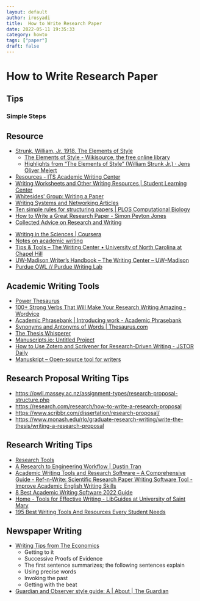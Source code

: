 ```yaml
---
layout: default
author: irosyadi
title:  How to Write Research Paper
date: 2022-05-11 19:35:33
category: howto
tags: ["paper"]
draft: false
---
```


# How to Write Research Paper

## Tips
### Simple Steps

## Resource
- [Strunk, William, Jr. 1918. The Elements of Style](https://www.bartleby.com/141/index.html)
    - [The Elements of Style - Wikisource, the free online library](https://en.wikisource.org/wiki/The_Elements_of_Style)
    - [Highlights from “The Elements of Style” (William Strunk Jr.) · Jens Oliver Meiert](https://meiert.com/en/blog/the-elements-of-style-highlights/)
- [Resources - ITS Academic Writing Center](https://www.its.ac.id/writingcenter/resources/)
- [Writing Worksheets and Other Writing Resources | Student Learning Center](https://slc.berkeley.edu/writing-worksheets-and-other-writing-resources)
- [Whitesides' Group: Writing a Paper](https://intra.ece.ucr.edu/~rlake/Whitesides_writing_res_paper.pdf)
- [Writing Systems and Networking Articles](http://www.cs.columbia.edu/~hgs/etc/writing-style.html)
- [Ten simple rules for structuring papers | PLOS Computational Biology](https://journals.plos.org/ploscompbiol/article?id=10.1371/journal.pcbi.1005619)
- [How to Write a Great Research Paper - Simon Peyton Jones](https://simon.peytonjones.org/great-research-paper/)
- [Collected Advice on Research and Writing](http://www.cs.cmu.edu/~mleone/how-to.html)
* [Writing in the Sciences | Coursera](https://www.coursera.org/learn/sciwrite)
* [Notes on academic writing](http://gabbay.org.uk/blog/paper-writing.html)
* [Tips & Tools – The Writing Center • University of North Carolina at Chapel Hill](https://writingcenter.unc.edu/tips-and-tools/)
* [UW-Madison Writer’s Handbook – The Writing Center – UW–Madison](https://writing.wisc.edu/handbook/)
* [Purdue OWL // Purdue Writing Lab](https://owl.purdue.edu/owl/purdue_owl.html)


## Academic Writing Tools

* [Power Thesaurus](https://www.powerthesaurus.org/)
* [100+ Strong Verbs That Will Make Your Research Writing Amazing - Wordvice](https://blog.wordvice.com/recommended-verbs-for-research-writing/)
* [Academic Phrasebank | Introducing work - Academic Phrasebank](https://www.phrasebank.manchester.ac.uk/introducing-work/)
* [Synonyms and Antonyms of Words | Thesaurus.com](https://www.thesaurus.com/)
* [The Thesis Whisperer](https://thesiswhisperer.com/)
* [Manuscripts.io: Untitled Project](https://www.manuscripts.io/projects/MPProject:89114B6E-5EA1-446A-B40C-997174FB229E/collaborators)
* [How to Use Zotero and Scrivener for Research-Driven Writing - JSTOR Daily](https://daily.jstor.org/how-to-use-zotero-and-scrivener-for-research-driven-writing/)
* [Manuskript – Open-source tool for writers](http://www.theologeek.ch/manuskript/)

## Research Proposal Writing Tips
- https://owll.massey.ac.nz/assignment-types/research-proposal-structure.php
- https://research.com/research/how-to-write-a-research-proposal
- https://www.scribbr.com/dissertation/research-proposal/
- https://www.monash.edu/rlo/graduate-research-writing/write-the-thesis/writing-a-research-proposal

## Research Writing Tips
* [Research Tools](https://openmetric.org/tool/#be-organized)
* [A Research to Engineering Workflow | Dustin Tran](http://dustintran.com/blog/a-research-to-engineering-workflow)
* [Academic Writing Tools and Research Software – A Comprehensive Guide - Ref-n-Write: Scientific Research Paper Writing Software Tool - Improve Academic English Writing Skills](https://www.ref-n-write.com/blog/academic-writing-tools-and-research-software-a-comprehensive-guide/)
* [8 Best Academic Writing Software 2022 Guide](https://windowsreport.com/software-academic-writing/)
* [Home - Tools for Effective Writing - LibGuides at University of Saint Mary](https://stmary.libguides.com/toolsforeffectivewriting)
* [195 Best Writing Tools And Resources Every Student Needs](https://ivypanda.com/blog/best-writing-tools-and-resources/)

## Newspaper Writing
- [Writing Tips from The Economics](https://builtbywords.substack.com/p/writing-tools-i-learned-from-the)
    - Getting to it
    - Successive Proofs of Evidence
    - The first sentence summarizes; the following sentences explain
    - Using precise words
    - Invoking the past
    - Getting with the beat
- [Guardian and Observer style guide: A | About | The Guardian](https://www.theguardian.com/guardian-observer-style-guide-a)